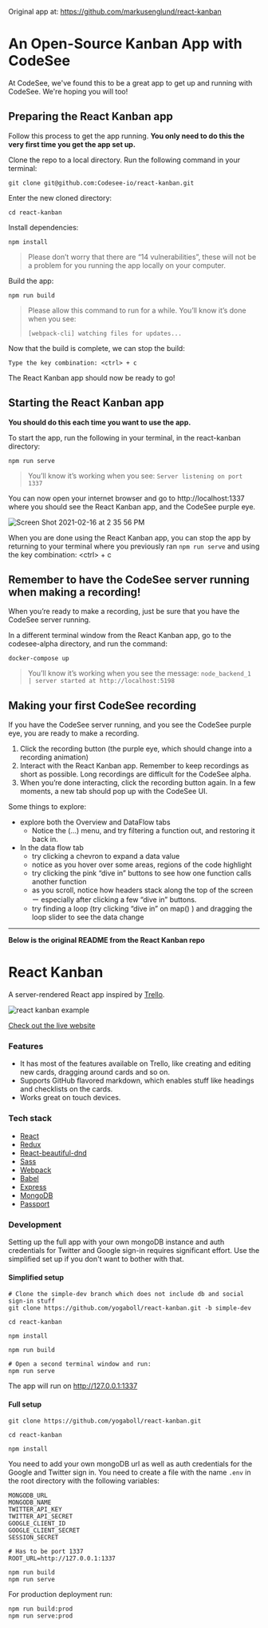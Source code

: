 <!-- Description: A Trello-like application built with React and Redux. Take a look at the live website:  -->
Original app at: https://github.com/markusenglund/react-kanban

# An Open-Source Kanban App with CodeSee
At CodeSee, we've found this to be a great app to get up and running with CodeSee. We're hoping you will too!

## Preparing the React Kanban app
Follow this process to get the app running. **You only need to do this the very first time you get the app set up.**

Clone the repo to a local directory. Run the following command in your terminal:

```
git clone git@github.com:Codesee-io/react-kanban.git
```

Enter the new cloned directory:

```
cd react-kanban
```

Install dependencies:

```
npm install
```

> Please don’t worry that there are “14 vulnerabilities”, these will not be a problem for you running the app locally on your computer.

Build the app:

```
npm run build
```

> Please allow this command to run for a while. You’ll know it’s done when you see:
> 
> `[webpack-cli] watching files for updates...`

Now that the build is complete, we can stop the build:

    Type the key combination: <ctrl> + c

The React Kanban app should now be ready to go!

## Starting the React Kanban app
**You should do this each time you want to use the app.**

To start the app, run the following in your terminal, in the react-kanban directory:

```
npm run serve
```

> You’ll know it’s working when you see:
> `Server listening on port 1337`

You can now open your internet browser and go to http://localhost:1337 where you should see the React Kanban app, and the CodeSee purple eye.

![Screen Shot 2021-02-16 at 2 35 56 PM](https://user-images.githubusercontent.com/334845/108133912-2be1e180-706a-11eb-9cb8-8921c22477ef.png)

When you are done using the React Kanban app, you can stop the app by returning to your terminal where you previously ran `npm run serve` and using the key combination: \<ctrl\> + c

## Remember to have the CodeSee server running when making a recording!
When you’re ready to make a recording, just be sure that you have the CodeSee server running.

In a different terminal window from the React Kanban app, go to the codesee-alpha directory, and run the command:

```
docker-compose up
```

> You’ll know it’s working when you see the message:
> `node_backend_1  | server started at http://localhost:5198`


## Making your first CodeSee recording
If you have the CodeSee server running, and you see the CodeSee purple eye, you are ready to make a recording.

1. Click the recording button (the purple eye, which should change into a recording animation)
2. Interact with the React Kanban app. Remember to keep recordings as short as possible. Long recordings are difficult for the CodeSee alpha.
3. When you’re done interacting, click the recording button again. In a few moments, a new tab should pop up with the CodeSee UI.

Some things to explore:
* explore both the Overview and DataFlow tabs
  * Notice the (...) menu, and try filtering a function out, and restoring it back in.
* In the data flow tab
  * try clicking a chevron to expand a data value
  * notice as you hover over some areas, regions of the code highlight
  * try clicking the pink “dive in” buttons to see how one function calls another function
  * as you scroll, notice how headers stack along the top of the screen ー especially after clicking a few “dive in” buttons.
  * try finding a loop (try clicking “dive in” on map() ) and dragging the loop slider to see the data change




---

**Below is the original README from the React Kanban repo**


# React Kanban

A server-rendered React app inspired by [Trello](https://trello.com/home).

![react kanban example](https://github.com/yogaboll/react-kanban/blob/master/example.gif?raw=true)

[Check out the live website](https://www.reactkanban.com)

### Features

* It has most of the features available on Trello, like creating and editing new cards, dragging around cards and so on.
* Supports GitHub flavored markdown, which enables stuff like headings and checklists on the cards.
* Works great on touch devices.

### Tech stack

* [React](https://github.com/facebook/react)
* [Redux](https://github.com/reactjs/redux)
* [React-beautiful-dnd](https://github.com/atlassian/react-beautiful-dnd)
* [Sass](https://github.com/sass/sass)
* [Webpack](https://github.com/webpack/webpack)
* [Babel](https://github.com/babel/babel)
* [Express](https://github.com/expressjs/express)
* [MongoDB](https://github.com/mongodb/mongo)
* [Passport](https://github.com/jaredhanson/passport)


### Development

Setting up the full app with your own mongoDB instance and auth credentials for Twitter and Google sign-in requires significant effort. Use the simplified set up if you don't want to bother with that.

#### Simplified setup

```shell
# Clone the simple-dev branch which does not include db and social sign-in stuff
git clone https://github.com/yogaboll/react-kanban.git -b simple-dev

cd react-kanban

npm install

npm run build

# Open a second terminal window and run:
npm run serve
```

The app will run on http://127.0.0.1:1337

#### Full setup

```shell
git clone https://github.com/yogaboll/react-kanban.git

cd react-kanban

npm install
```

You need to add your own mongoDB url as well as auth credentials for the Google and Twitter sign in. You need to create a file with the name `.env` in the root directory with the following variables:

```
MONGODB_URL
MONGODB_NAME
TWITTER_API_KEY
TWITTER_API_SECRET
GOOGLE_CLIENT_ID
GOOGLE_CLIENT_SECRET
SESSION_SECRET

# Has to be port 1337
ROOT_URL=http://127.0.0.1:1337
```

```shell
npm run build
npm run serve
```

For production deployment run:

```shell
npm run build:prod
npm run serve:prod
```
